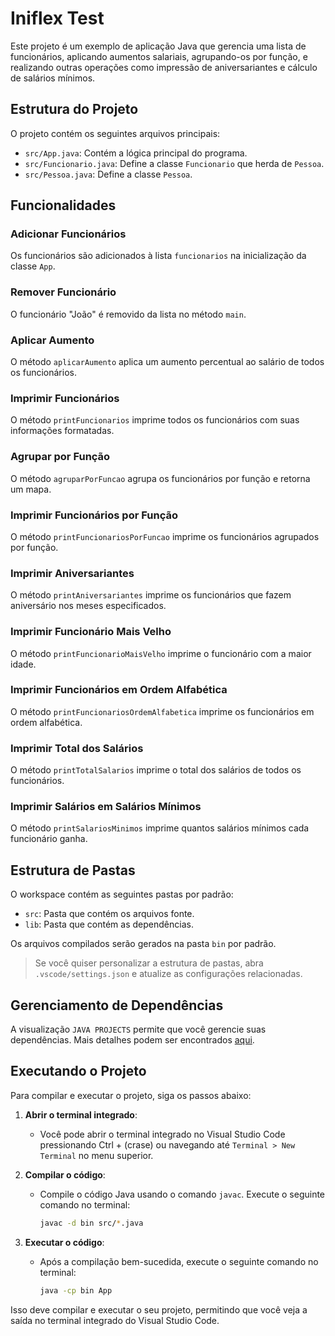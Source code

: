 # Iniflex Test

Este projeto é um exemplo de aplicação Java que gerencia uma lista de funcionários, aplicando aumentos salariais, agrupando-os por função, e realizando outras operações como impressão de aniversariantes e cálculo de salários mínimos.

## Estrutura do Projeto

O projeto contém os seguintes arquivos principais:

- `src/App.java`: Contém a lógica principal do programa.
- `src/Funcionario.java`: Define a classe `Funcionario` que herda de `Pessoa`.
- `src/Pessoa.java`: Define a classe `Pessoa`.

## Funcionalidades

### Adicionar Funcionários

Os funcionários são adicionados à lista `funcionarios` na inicialização da classe `App`.

### Remover Funcionário

O funcionário "João" é removido da lista no método `main`.

### Aplicar Aumento

O método `aplicarAumento` aplica um aumento percentual ao salário de todos os funcionários.

### Imprimir Funcionários

O método `printFuncionarios` imprime todos os funcionários com suas informações formatadas.

### Agrupar por Função

O método `agruparPorFuncao` agrupa os funcionários por função e retorna um mapa.

### Imprimir Funcionários por Função

O método `printFuncionariosPorFuncao` imprime os funcionários agrupados por função.

### Imprimir Aniversariantes

O método `printAniversariantes` imprime os funcionários que fazem aniversário nos meses especificados.

### Imprimir Funcionário Mais Velho

O método `printFuncionarioMaisVelho` imprime o funcionário com a maior idade.

### Imprimir Funcionários em Ordem Alfabética

O método `printFuncionariosOrdemAlfabetica` imprime os funcionários em ordem alfabética.

### Imprimir Total dos Salários

O método `printTotalSalarios` imprime o total dos salários de todos os funcionários.

### Imprimir Salários em Salários Mínimos

O método `printSalariosMinimos` imprime quantos salários mínimos cada funcionário ganha.

## Estrutura de Pastas

O workspace contém as seguintes pastas por padrão:

- `src`: Pasta que contém os arquivos fonte.
- `lib`: Pasta que contém as dependências.

Os arquivos compilados serão gerados na pasta `bin` por padrão.

> Se você quiser personalizar a estrutura de pastas, abra `.vscode/settings.json` e atualize as configurações relacionadas.

## Gerenciamento de Dependências

A visualização `JAVA PROJECTS` permite que você gerencie suas dependências. Mais detalhes podem ser encontrados [aqui](https://github.com/microsoft/vscode-java-dependency#manage-dependencies).

## Executando o Projeto

Para compilar e executar o projeto, siga os passos abaixo:

1. **Abrir o terminal integrado**:
   - Você pode abrir o terminal integrado no Visual Studio Code pressionando Ctrl + (crase) ou navegando até `Terminal > New Terminal` no menu superior.

2. **Compilar o código**:
   - Compile o código Java usando o comando `javac`. Execute o seguinte comando no terminal:
     ```sh
     javac -d bin src/*.java
     ```

3. **Executar o código**:
   - Após a compilação bem-sucedida, execute o seguinte comando no terminal:
     ```sh
     java -cp bin App
     ```

Isso deve compilar e executar o seu projeto, permitindo que você veja a saída no terminal integrado do Visual Studio Code.
